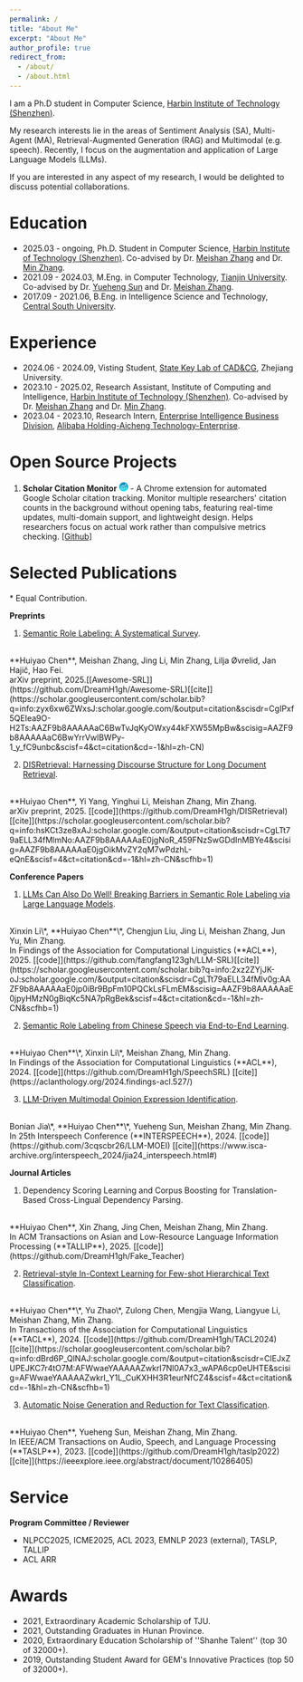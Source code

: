 ```yaml
---
permalink: /
title: "About Me"
excerpt: "About Me"
author_profile: true
redirect_from: 
  - /about/
  - /about.html
---
```


I am a Ph.D student in Computer Science, [Harbin Institute of Technology (Shenzhen)](https://www.hitsz.edu.cn/index.html).


My research interests lie in the areas of Sentiment Analysis (SA), Multi-Agent (MA), Retrieval-Augmented Generation (RAG) and Multimodal (e.g. speech). Recently, I focus on the augmentation and application of Large Language Models (LLMs).

If you are interested in any aspect of my research, I would be delighted to discuss potential collaborations.

Education
======
+ 2025.03 - ongoing, Ph.D. Student in Computer Science, [Harbin Institute of Technology (Shenzhen)](https://www.hitsz.edu.cn/index.html). Co-advised by Dr. [Meishan Zhang](https://zhangmeishan.github.io/) and Dr. [Min Zhang](https://zhangmin-nlp-ai.github.io/).
+ 2021.09 - 2024.03, M.Eng. in Computer Technology, [Tianjin University](https://www.tju.edu.cn/english/index.htm). Co-advised by Dr. [Yueheng Sun](https://yhstju.github.io/Yueheng_Sun/) and Dr. [Meishan Zhang](https://zhangmeishan.github.io/).
+ 2017.09 - 2021.06, B.Eng. in Intelligence Science and Technology, [Central South University](https://en.csu.edu.cn/).

Experience
======
+ 2024.06 - 2024.09, Visting Student, [State Key Lab of CAD&CG](http://www.cad.zju.edu.cn/zhongwen.html), Zhejiang University.
+ 2023.10 - 2025.02, Research Assistant, Institute of Computing and Intelligence, [Harbin Institute of Technology (Shenzhen)](https://www.hitsz.edu.cn/index.html). Co-advised by Dr. [Meishan Zhang](https://zhangmeishan.github.io/) and Dr. [Min Zhang](https://zhangmin-nlp-ai.github.io/).
+ 2023.04 - 2023.10, Research Intern, [Enterprise Intelligence Business Division](https://talent-holding.alibaba.com/home/bg-introduce?code=2OAHS3&lang=zh), [Alibaba Holding-Aicheng Technology-Enterprise](https://ali-home.alibaba.com/).


Open Source Projects
======
1. **Scholar Citation Monitor** ![alt text](icon16.png) - A Chrome extension for automated Google Scholar citation tracking. Monitor multiple researchers' citation counts in the background without opening tabs, featuring real-time updates, multi-domain support, and lightweight design. Helps researchers focus on actual work rather than compulsive metrics checking. [[Github]](https://github.com/DreamH1gh/Scholar-Citation-Monitor)

Selected Publications
======
\* Equal Contribution.

**Preprints**

1. [Semantic Role Labeling: A Systematical Survey](https://arxiv.org/abs/2502.08660).
<br/>
**Huiyao Chen**, Meishan Zhang, Jing Li, Min Zhang, Lilja Øvrelid, Jan Hajič, Hao Fei.
<br/>
arXiv preprint, 2025.[[Awesome-SRL]](https://github.com/DreamH1gh/Awesome-SRL)[[cite]](https://scholar.googleusercontent.com/scholar.bib?q=info:zyx6xw6ZWxsJ:scholar.google.com/&output=citation&scisdr=CgIPxf5QEIea9O-H2Ts:AAZF9b8AAAAAaC6BwTvJqKyOWxy44kFXW55MpBw&scisig=AAZF9b8AAAAAaC6BwYrrVwlBWPy-1_y_fC9unbc&scisf=4&ct=citation&cd=-1&hl=zh-CN)

2. [DISRetrieval: Harnessing Discourse Structure for Long Document Retrieval](https://arxiv.org/abs/2506.06313).
<br/>
**Huiyao Chen**, Yi Yang, Yinghui Li, Meishan Zhang, Min Zhang.
<br/>
arXiv preprint, 2025. [[code]](https://github.com/DreamH1gh/DISRetrieval)[[cite]](https://scholar.googleusercontent.com/scholar.bib?q=info:hsKCt3ze8xAJ:scholar.google.com/&output=citation&scisdr=CgLTt79aELL34fMlmNo:AAZF9b8AAAAAaE0jgNoR_459FNzSwGDdInMBYe4&scisig=AAZF9b8AAAAAaE0jgOikMvZY2qM7wPdzhL-eQnE&scisf=4&ct=citation&cd=-1&hl=zh-CN&scfhb=1)


**Conference Papers**

1. [LLMs Can Also Do Well! Breaking Barriers in Semantic Role Labeling via Large Language Models](https://arxiv.org/abs/2506.05385).
<br/>
Xinxin Li\*, **Huiyao Chen**\*, Chengjun Liu, Jing Li, Meishan Zhang, Jun Yu, Min Zhang.
<br/>
In Findings of the Association for Computational Linguistics (**ACL**), 2025. [[code]](https://github.com/fangfang123gh/LLM-SRL)[[cite]](https://scholar.googleusercontent.com/scholar.bib?q=info:2xz2ZYjJK-oJ:scholar.google.com/&output=citation&scisdr=CgLTt79aELL34fMlv0g:AAZF9b8AAAAAaE0jp0iBr9BpFm10PQCkLsFLmEM&scisig=AAZF9b8AAAAAaE0jpyHMzN0gBiqKc5NA7pRgBek&scisf=4&ct=citation&cd=-1&hl=zh-CN&scfhb=1)

2. [Semantic Role Labeling from Chinese Speech via End-to-End Learning](https://aclanthology.org/2024.findings-acl.527.pdf).
<br/>
**Huiyao Chen**\*, Xinxin Li\*, Meishan Zhang, Min Zhang. 
<br/>
In Findings of the Association for Computational Linguistics (**ACL**), 2024. [[code]](https://github.com/DreamH1gh/SpeechSRL) [[cite]](https://aclanthology.org/2024.findings-acl.527/)

3. [LLM-Driven Multimodal Opinion Expression Identification](https://www.isca-archive.org/interspeech_2024/jia24_interspeech.pdf).
<br/>
Bonian Jia\*, **Huiyao Chen**\*, Yueheng Sun, Meishan Zhang, Min Zhang. 
<br/>
In 25th Interspeech Conference (**INTERSPEECH**), 2024. [[code]](https://github.com/3cqscbr26/LLM-MOEI) [[cite]](https://www.isca-archive.org/interspeech_2024/jia24_interspeech.html#)

**Journal Articles**
1. Dependency Scoring Learning and Corpus Boosting for Translation-Based Cross-Lingual Dependency Parsing.
<br/>
**Huiyao Chen**, Xin Zhang, Jing Chen, Meishan Zhang, Min Zhang. 
<br/>
In ACM Transactions on Asian and Low-Resource Language Information Processing (**TALLIP**), 2025. [[code]](https://github.com/DreamH1gh/Fake_Teacher)

2. [Retrieval-style In-Context Learning for Few-shot Hierarchical Text Classification](https://direct.mit.edu/tacl/article/doi/10.1162/tacl_a_00697/124630/Retrieval-style-In-context-Learning-for-Few-shot).
<br/>
**Huiyao Chen**\*, Yu Zhao\*, Zulong Chen, Mengjia Wang, Liangyue Li, Meishan Zhang, Min Zhang. 
<br/>
In Transactions of the Association for Computational Linguistics (**TACL**), 2024. [[code]](https://github.com/DreamH1gh/TACL2024) [[cite]](https://scholar.googleusercontent.com/scholar.bib?q=info:dBrd6P_QlNAJ:scholar.google.com/&output=citation&scisdr=ClEJxZUPEJKC7r4tO7M:AFWwaeYAAAAAZwkrI7Nl0A7x3_wAPA6cp0eUHTE&scisig=AFWwaeYAAAAAZwkrI_Y1L_CuKXHH3R1eurNfCZ4&scisf=4&ct=citation&cd=-1&hl=zh-CN&scfhb=1)

3. [Automatic Noise Generation and Reduction for Text Classification](https://ieeexplore.ieee.org/abstract/document/10286405/).
<br/>
**Huiyao Chen**, Yueheng Sun, Meishan Zhang, Min Zhang. 
<br/>
In IEEE/ACM Transactions on Audio, Speech, and Language Processing (**TASLP**), 2023. [[code]](https://github.com/DreamH1gh/taslp2022) [[cite]](https://ieeexplore.ieee.org/abstract/document/10286405)

Service
======
**Program Committee / Reviewer**
+ NLPCC2025, ICME2025, ACL 2023, EMNLP 2023 (external), TASLP, TALLIP
+ ACL ARR

Awards
======
+ 2021, Extraordinary Academic Scholarship of TJU.
+ 2021, Outstanding Graduates in Hunan Province.
+ 2020, Extraordinary Education Scholarship of ''Shanhe Talent'' (top 30 of 32000+).
+ 2019, Outstanding Student Award for GEM's Innovative Practices (top 50 of 32000+).